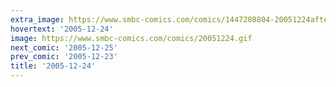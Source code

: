 ```yaml
---
extra_image: https://www.smbc-comics.com/comics/1447208804-20051224after.png
hovertext: '2005-12-24'
image: https://www.smbc-comics.com/comics/20051224.gif
next_comic: '2005-12-25'
prev_comic: '2005-12-23'
title: '2005-12-24'
---
```


